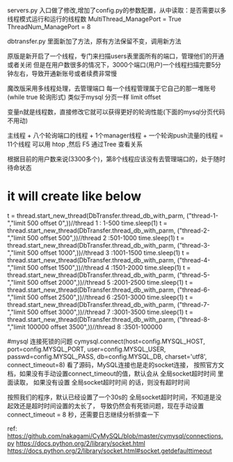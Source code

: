 
servers.py 入口做了修改,增加了config.py的参数配置，从中读取：是否需要以多线程模式运行和运行的线程数
MultiThread_ManagePort = True
ThreadNum_ManagePort = 8


dbtransfer.py 里面新加了方法，原有方法保留不变，调用新方法

原版是新开启了一个线程，专门来扫描users表里面所有的端口，管理他们的开通或者关闭
但是在用户数很多的情况下，3000个端口(用户)一个线程扫描完要5分钟左右，导致开通新账号或者续费非常慢

魔改版采用多线程处理，去管理端口
每一个线程管理属于它自己的那一堆账号(while true 轮询形式)
类似于mysql 分页一样 limit  offset

变量n就是线程数，直接修改它就可以获得更好的轮询性能(下面的mysql分页代码不用动)

主线程 + 八个轮询端口的线程 + 1个manager线程 + 一个轮询push流量的线程 = 11个线程
可以用 htop ,然后 F5 通过Tree 查看关系

根据目前的用户数来说(3300多个)，第8个线程应该没有去管理端口的，处于随时待命状态

# it will create like below
 t = thread.start_new_thread(DbTransfer.thread_db_with_parm, ("thread-1-","limit 500 offset 0",))//thread 1 : 1-500
 time.sleep(1)
 t = thread.start_new_thread(DbTransfer.thread_db_with_parm, ("thread-2-","limit 500 offset 500",))//thread 2 :501-1000
 time.sleep(1)
 t = thread.start_new_thread(DbTransfer.thread_db_with_parm, ("thread-3-","limit 500 offset 1000",))//thread 3 :1001-1500
 time.sleep(1)
 t = thread.start_new_thread(DbTransfer.thread_db_with_parm, ("thread-4-","limit 500 offset 1500",))//thread 4 :1501-2000
 time.sleep(1)
 t = thread.start_new_thread(DbTransfer.thread_db_with_parm, ("thread-5-","limit 500 offset 2000",))//thread 5 :2001-2500
 time.sleep(1)
 t = thread.start_new_thread(DbTransfer.thread_db_with_parm, ("thread-6-","limit 500 offset 2500",))//thread 6 :2501-3000
 time.sleep(1)
 t = thread.start_new_thread(DbTransfer.thread_db_with_parm, ("thread-7-","limit 500 offset 3000",))//thread 7 :3001-3500
 time.sleep(1)
 t = thread.start_new_thread(DbTransfer.thread_db_with_parm, ("thread-8-","limit 100000 offset 3500",))//thread 8 :3501-100000
 
 
 
 
 #mysql 连接死锁的问题
 cymysql.connect(host=config.MYSQL_HOST, port=config.MYSQL_PORT, user=config.MYSQL_USER,
                                passwd=config.MYSQL_PASS, db=config.MYSQL_DB, charset='utf8',
                                connect_timeout=8)
 看了源码，MySQL连接也是走的socket连接，
 按照官方文档，如果没有手动设置connect_timeout的值，默认会从  全局socket超时时间  里面读取，
 如果没有设置  全局socket超时时间 的话，则没有超时时间
 
 按照我们的程序，默认已经设置了一个30s的   全局socket超时时间，不知道是没起效还是超时时间设置的太长了，
 导致仍然会有死锁问题，现在手动设置  connect_timeout = 8 秒，还需要日志继续分析排查一下
 
 ref: https://github.com/nakagami/CyMySQL/blob/master/cymysql/connections.py
      https://docs.python.org/2/library/socket.html
      https://docs.python.org/2/library/socket.html#socket.getdefaulttimeout
 





